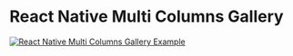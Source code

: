 # React Native Multi Columns Gallery

[![React Native Multi Columns Gallery Example](https://img.youtube.com/vi/9T9ucLotvps/0.jpg)](https://www.youtube.com/watch?v=9T9ucLotvps)
